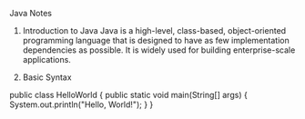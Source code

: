  Java Notes

 1. Introduction to Java
Java is a high-level, class-based, object-oriented programming language that is designed to have as few implementation dependencies as possible.
 It is widely used for building enterprise-scale applications.

 3. Basic Syntax

public class HelloWorld {
    public static void main(String[] args) {
        System.out.println("Hello, World!");
    }
}
